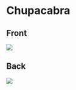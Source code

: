 # Chupacabra
 ## Front
 ![](../images/chupacabra-front.jpg)
 ## Back
 ![](../images/chupacabra-back.jpg)